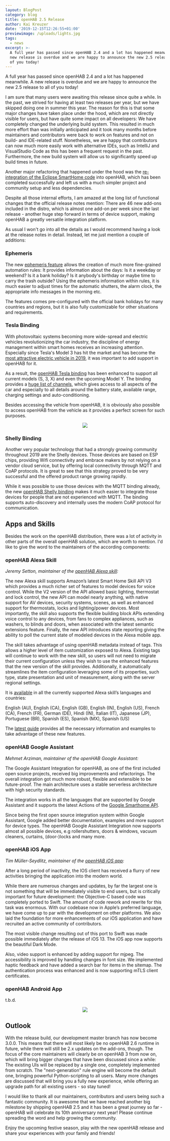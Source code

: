 ```yaml
---
layout: BlogPost
category: blog
title: openHAB 2.5 Release
author: Kai Kreuzer
date: '2019-12-15T12:26:55+01:00'
previewimage: /uploads/lights.jpg
tags:
  - news
excerpt: >-
  A full year has passed since openHAB 2.4 and a lot has happened meanwhile. A
  new release is overdue and we are happy to announce the new 2.5 release to all
  of you today!
---
```

A full year has passed since openHAB 2.4 and a lot has happened meanwhile. A new release is overdue and we are happy to announce the new 2.5 release to all of you today!

<!-- more -->

I am sure that many users were awaiting this release since quite a while. In the past, we strived for having at least two releases per year, but we have skipped doing one in summer this year. The reason for this is that some major changes have taken place under the hood, which are not directly visible for users, but have quite some impact on all developers: We have completely changed the underlying build system. This resulted in much more effort than was initially anticipated and it took many months before maintainers and contributors were back to work on features and not on build- and IDE-related stuff. Nonetheless, we are happy that contributors can now much more easily work with alternative IDEs, such as IntelliJ and VisualStudio Code as this has been a frequent request in the past. Furthermore, the new build system will allow us to significantly speed up build times in future.

Another major refactoring that happened under the hood was the [re-integration of the Eclipse SmartHome code](https://community.openhab.org/t/the-road-ahead-reintegrating-esh/64670) into openHAB, which has been completed successfully and left us with a much simpler project and community setup and less dependencies.

Despite all those internal efforts, I am amazed at the long list of functional changes that the official release notes mention: There are 46 new add-ons included in the distro, which is almost one add-on per week since the last release - another huge step forward in terms of device support, making openHAB a greatly versatile integration platform.

As usual I won't go into all the details as I would recommend having a look at the release notes in detail. Instead, let me just mention a couple of additions:

### Ephemeris

The new [ephemeris feature](https://www.openhab.org/docs/configuration/actions.html#ephemeris) allows the creation of much more fine-grained automation rules: It provides information about the days: Is it a weekday or weekend? Is it a bank holiday? Is it anybody's birthday or maybe time to carry the trash outside? Using the ephemeris information within rules, it is much easier to adjust times for the automatic shutters, the alarm clock, the appropriate info messages in the morning etc.

The features comes pre-configured with the official bank holidays for many countries and regions, but it is also fully customizable for other situations and requirements.

### Tesla Binding

With photovoltaic systems becoming more wide-spread and electric vehicles revolutionizing the car industry, the discipline of energy management within smart homes receives an increasing attention. Especially since Tesla's Model 3 has hit the market and has become the [most attractive electric vehicle in 2019](https://cleantechnica.com/2019/12/05/tesla-model-3-13-percent-world-ev-sales-2019/), it was important to add support in openHAB for it.

As a result, the [openHAB Tesla binding](https://www.openhab.org/addons/bindings/tesla/#tesla-binding) has been enhanced to support all current models (S, 3, X) and even the upcoming Model Y. The binding provides a [huge list of channels](https://www.openhab.org/addons/bindings/tesla/#channels), which gives access to all aspects of the car and especially to all details around the battery state, available range, charging settings and auto-conditioning.

Besides accessing the vehicle from openHAB, it is obviously also possible to access openHAB from the vehicle as it provides a perfect screen for such purposes.

<p align="center"><img src="/uploads/tesla.jpg"/></p>

### Shelly Binding

Another very popular technology that had a strongly growing community throughout 2019 are the Shelly devices. Those devices are based on ESP chips, providing Wifi connectivity and embrace makers by not relying on a vendor cloud service, but by offering local connectivity through MQTT and CoAP protocols. It is great to see that this strategy proved to be very successful and the offered product range growing rapidly.

While it was possible to use those devices with the MQTT binding already, the new [openHAB Shelly binding](https://www.openhab.org/addons/bindings/shelly/) makes it much easier to integrate those devices for people that are not experienced with MQTT. The binding supports auto-discovery and internally uses the modern CoAP protocol for communication.

## Apps and Skills

Besides the work on the openHAB distribution, there was a lot of activity in other parts of the overall openHAB solution, which are worth to mention. I'd like to give the word to the maintainers of the according components:

### openHAB Alexa Skill

_Jeremy Setton, maintainer of the _[_openHAB Alexa skill_](https://www.openhab.org/docs/ecosystem/alexa/)_:_

The new Alexa skill supports Amazon’s latest Smart Home Skill API V3 which provides a much richer set of features to model devices for voice control. While the V2 version of the API allowed basic lighting, thermostat and lock control, the new API can model nearly anything, with native support for AV devices, security systems, scenes, as well as enhanced support for thermostats, locks and lighting/power devices. Most importantly, the skill also supports the flexible building block APIs extending voice control to any devices, from fans to complex appliances, such as washers, to blinds and doors, when associated with the latest semantic extensions feature. Finally, the new API introduces state reporting giving the ability to poll the current state of modeled devices in the Alexa mobile app.

The skill takes advantage of using openHAB metadata instead of tags. This allows a higher level of item customization exposed to Alexa. Existing tags will continue to work with the new skill, so users will not need to migrate their current configuration unless they wish to use the enhanced features that the new version of the skill provides. Additionally, it automatically streamlines the item configuration leveraging some of its properties, such type, state presentation and unit of measurement, along with the server regional settings.

It is [available](https://www.amazon.com/openHAB-Foundation/dp/B01MTY7Z5L) in all the currently supported Alexa skill’s languages and countries:

English (AU), English (CA), English (GB), English (IN), English (US), French (CA), French (FR), German (DE), Hindi (IN), Italian (IT), Japanese (JP), Portuguese (BR), Spanish (ES), Spanish (MX), Spanish (US)

The [latest guide](https://www.openhab.org/docs/ecosystem/alexa/) provides all the necessary information and examples to take advantage of these new features.

### openHAB Google Assistant

_Mehmet Arziman, maintainer of the openHAB Google Assistant:_

The Google Assistant Integration for openHAB, as one of the first included open source projects, received big improvements and refactorings. The overall integration got much more robust, flexible and extensible to be future-proof. The main architecture uses a stable serverless architecture with high security standards. 

The integration works in all the languages that are supported by Google Assistant and it supports the latest Actions of the [Google Smarthome API](https://developers.google.com/assistant/smarthome/overview).

Since being the first open source integration system within Google Assistant, Google added better documentation, examples and more support for device types. The openHAB Google Assistant Integration now supports  almost all possible devices, e.g rollershutters, doors & windows, vacuum cleaners, curtains, (door-)locks and many more. 

### openHAB iOS App

_Tim Müller-Seydlitz, maintainer of the _[_openHAB iOS app_](https://itunes.apple.com/us/app/openhab/id492054521?mt=8)_:_

After a long period of inactivity, the IOS client has received a flurry of new activities bringing the application into the modern world.

While there are numerous changes and updates, by far the largest one is not something that will be immediately visible to end users, but is critically important for future development: the Objective-C based code was completely ported to Swift. The amount of code rework and rewrite for this task was enormous. With our codebase now in Apple’s preferred language, we have come up to par with the development on other platforms. We also laid the foundation for more enhancements of our iOS application and have recruited an active community of contributors.

The most visible change resulting out of this port to Swift was made possible immediately after the release of iOS 13. The iOS app now supports the beautiful Dark Mode.

Also, video support is enhanced by adding support for mjpeg. The accessibility is improved by handling changes in font size. We implemented haptic feedback and have added a search bar for items in the sitemap. The authentication process was enhanced and is now supporting mTLS client certificates.

### openHAB Android App

t.b.d.

<p align="center"><img src="/uploads/android.png"/></p>

## Outlook

With the release build, our development master branch has now become 3.0.0. This means that there will most likely be no openHAB 2.6 runtime in future, while there will still be 2.x updates on the add-ons, though.
The focus of the core maintainers will clearly be on openHAB 3 from now on, which will bring bigger changes that have been discussed since a while: The existing UIs will be replaced by a single one, completely implemented from scratch. The "next-generation" rule engine will become the default one, bringing powerful Python-scripting to all users. Many more changes are discussed that will bring you a fully new experience, while offering an upgrade path for all existing users - so stay tuned!

I would like to thank all our maintainers, contributors and users being such a fantastic community. It is awesome that we have reached another big milestone by shipping openHAB 2.5 and it has been a great journey so far - openHAB will celebrate its 10th anniversary next year! Please continue spreading the word and help growing the community.

Enjoy the upcoming festive season, play with the new openHAB release and share your experiences with your family and friends!
